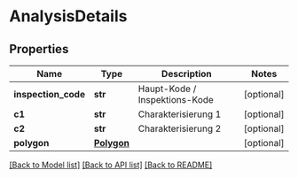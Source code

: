 # AnalysisDetails

## Properties
Name | Type | Description | Notes
------------ | ------------- | ------------- | -------------
**inspection_code** | **str** | Haupt-Kode / Inspektions-Kode | [optional] 
**c1** | **str** | Charakterisierung 1 | [optional] 
**c2** | **str** | Charakterisierung 2 | [optional] 
**polygon** | [**Polygon**](Polygon.md) |  | [optional] 

[[Back to Model list]](../README.md#documentation-for-models) [[Back to API list]](../README.md#documentation-for-api-endpoints) [[Back to README]](../README.md)

